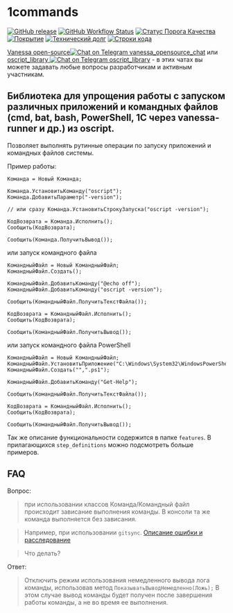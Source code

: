 # 1commands

[![GitHub release](https://img.shields.io/github/release/artbear/1commands.svg)](https://github.com/artbear/1commands/releases) 
[![GitHub Workflow Status](https://img.shields.io/github/workflow/status/artbear/1commands/%D0%A2%D0%B5%D1%81%D1%82%D0%B8%D1%80%D0%BE%D0%B2%D0%B0%D0%BD%D0%B8%D0%B5?style=flat-square)](https://github.com/artbear/1commands/actions)
[![Статус Порога Качества](https://sonar.openbsl.ru/api/project_badges/measure?project=1commands&metric=alert_status)](https://sonar.openbsl.ru/dashboard?id=1commands) 
[![Покрытие](https://sonar.openbsl.ru/api/project_badges/measure?project=1commands&metric=coverage)](https://sonar.openbsl.ru/dashboard?id=1commands)
[![Технический долг](https://sonar.openbsl.ru/api/project_badges/measure?project=1commands&metric=sqale_index)](https://sonar.openbsl.ru/dashboard?id=1commands)
[![Строки кода](https://sonar.openbsl.ru/api/project_badges/measure?project=1commands&metric=ncloc)](https://sonar.openbsl.ru/dashboard?id=1commands) 

<!-- [![Build Status](http://build.oscript.io/buildStatus/icon?job=oscript-library/1commands/develop)](http://build.oscript.io/job/oscript-library/job/1commands/job/develop/)
[![Build status](https://ci.appveyor.com/api/projects/status/ervidk37h9m0tgs5?svg=true)](https://ci.appveyor.com/project/artbear/1commands) -->
[Vanessa open-source![Chat on Telegram vanessa_opensource_chat](https://img.shields.io/badge/Chat%20on-Telegram-brightgreen.svg)](https://t.me/vanessa_opensource_chat) или [oscript_library ![Chat on Telegram oscript_library](https://img.shields.io/badge/Chat%20on-Telegram-brightgreen.svg)](https://t.me/oscript_library) - в этих чатах вы можете задавать любые вопросы разработчикам и активным участникам.

## Библиотека для упрощения работы c запуском различных приложений и командных файлов (cmd, bat, bash, PowerShell, 1С через vanessa-runner и др.) из oscript.

Позволяет выполнять рутинные операции по запуску приложений и командных файлов системы.

Пример работы:
```bsl
Команда = Новый Команда;

Команда.УстановитьКоманду("oscript");
Команда.ДобавитьПараметр("-version");

// или сразу Команда.УстановитьСтрокуЗапуска("oscript -version");

КодВозврата = Команда.Исполнить();
Сообщить(КодВозврата);

Сообщить(Команда.ПолучитьВывод());
```

или запуск командного файла
```bsl
КомандныйФайл = Новый КомандныйФайл;
КомандныйФайл.Создать();

КомандныйФайл.ДобавитьКоманду("@echo off");
КомандныйФайл.ДобавитьКоманду("oscript -version");

Сообщить(КомандныйФайл.ПолучитьТекстФайла());

КодВозврата = КомандныйФайл.Исполнить();
Сообщить(КодВозврата);

Сообщить(КомандныйФайл.ПолучитьВывод());
```
или запуск командного файла PowerShell
```bsl
КомандныйФайл = Новый КомандныйФайл;
КомандныйФайл.УстановитьПриложение("C:\Windows\System32\WindowsPowerShell\v1.0\powershell.exe");
КомандныйФайл.Создать("",".ps1");

КомандныйФайл.ДобавитьКоманду("Get-Help");

Сообщить(КомандныйФайл.ПолучитьТекстФайла());

КодВозврата = КомандныйФайл.Исполнить();
Сообщить(КодВозврата);

Сообщить(КомандныйФайл.ПолучитьВывод());
```

Так же описание функциональности содержится в папке `features`. В прилагающихся `step_definitions` можно подсмотреть больше примеров.

## FAQ

Вопрос:
>при использовании классов Команда/Командный файл происходит зависание выполнения команды.
В консоли та же команда выполняется без зависания.

>Например, при использовании `gitsync`. [Описание ошибки и расследование](https://github.com/artbear/1commands/issues/14)

>Что делать?

Ответ:
> Отключить режим использования немедленного вывода лога команды, использовав метод `ПоказыватьВыводНемедленно(Ложь);`
В этом случае вывод команды будет получен после завершения работы команды, а не во время ее выполнения.
